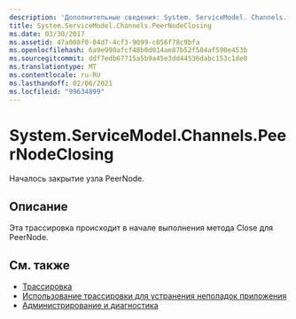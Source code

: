 ```yaml
---
description: 'Дополнительные сведения: System. ServiceModel. Channels. Пирнодеклосинг'
title: System.ServiceModel.Channels.PeerNodeClosing
ms.date: 03/30/2017
ms.assetid: 47a008f0-04d7-4cf3-9099-c056f78c9bfa
ms.openlocfilehash: 6a9e990afcf48b0d014ae87b52f584af590e453b
ms.sourcegitcommit: ddf7edb67715a5b9a45e3dd44536dabc153c1de0
ms.translationtype: MT
ms.contentlocale: ru-RU
ms.lasthandoff: 02/06/2021
ms.locfileid: "99634899"
---
```

# <a name="systemservicemodelchannelspeernodeclosing"></a>System.ServiceModel.Channels.PeerNodeClosing

Началось закрытие узла PeerNode.  
  
## <a name="description"></a>Описание  

 Эта трассировка происходит в начале выполнения метода Close для PeerNode.  
  
## <a name="see-also"></a>См. также

- [Трассировка](index.md)
- [Использование трассировки для устранения неполадок приложения](using-tracing-to-troubleshoot-your-application.md)
- [Администрирование и диагностика](../index.md)
